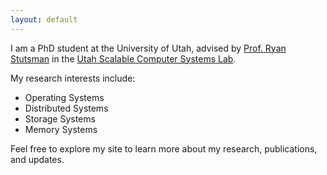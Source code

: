 ```yaml
---
layout: default
---
```


I am a PhD student at the University of Utah, advised by [Prof. Ryan Stutsman](https://www.cs.utah.edu/~stutsman/) in the [Utah Scalable Computer Systems Lab](https://uscs.cs.utah.edu/).

My research interests include:
- Operating Systems
- Distributed Systems
- Storage Systems
- Memory Systems

Feel free to explore my site to learn more about my research, publications, and updates.
